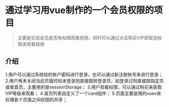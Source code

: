 # 通过学习用vue制作的一个会员权限的项目

> 主要是实现会员是否有权限观看视频，同时可以通过点击购买VIP获取选权限来观看视频

## 介绍

1.用户可以通过系统给的账户密码进行登录，也可以通过新注册账号来进行登录；
2.用户再未关闭当前页面时如未登录则直接跳转登录页，如登录过则直接跳指定页或者首页，主要用的是sessionStorage；
3.用户观看权限，可以通过购买来获取VIP等级来观看；
4.首页列表自定义了一个card组件；
5.页面主要是用的vuex来处理各个页面之间权限的共享；